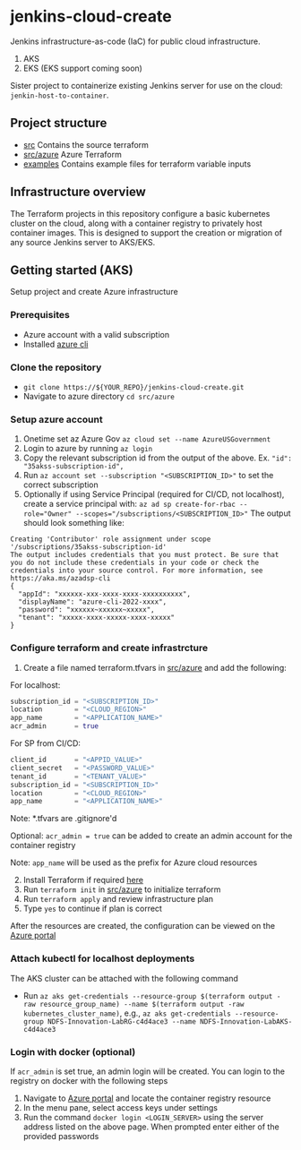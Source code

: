 
# jenkins-cloud-create
Jenkins infrastructure-as-code (IaC) for public cloud infrastructure.

1. AKS 
2. EKS (EKS support coming soon)

Sister project to containerize existing Jenkins server for use on the cloud: `jenkin-host-to-container`.

## Project structure
* [src](src) Contains the source terraform
* [src/azure](src/azure) Azure Terraform
* [examples](examples) Contains example files for terraform variable inputs

## Infrastructure overview
The Terraform projects in this repository configure a basic kubernetes cluster on the cloud, along with a container registry to privately host container images. This is designed to support the creation or migration of any source Jenkins server to AKS/EKS.

## Getting started (AKS)
Setup project and create Azure infrastructure

### Prerequisites
* Azure account with a valid subscription
* Installed [azure cli](https://docs.microsoft.com/en-us/cli/azure/install-azure-cli)

### Clone the repository
* `git clone https://${YOUR_REPO}/jenkins-cloud-create.git`
* Navigate to azure directory `cd src/azure`

### Setup azure account

1. Onetime set az Azure Gov `az cloud set --name AzureUSGovernment`
2. Login to azure by running `az login`
3. Copy the relevant subscription id from the output of the above. Ex. `"id": "35akss-subscription-id",`
4. Run `az account set --subscription "<SUBSCRIPTION_ID>"` to set the correct subscription
5. Optionally if using Service Principal (required for CI/CD, not localhost), create a service principal with: `az ad sp create-for-rbac --role="Owner" --scopes="/subscriptions/<SUBSCRIPTION_ID>"`
    The output should look something like: 
```
Creating 'Contributor' role assignment under scope '/subscriptions/35akss-subscription-id'
The output includes credentials that you must protect. Be sure that you do not include these credentials in your code or check the credentials into your source control. For more information, see https://aka.ms/azadsp-cli
{
  "appId": "xxxxxx-xxx-xxxx-xxxx-xxxxxxxxxx",
  "displayName": "azure-cli-2022-xxxx",
  "password": "xxxxxx~xxxxxx~xxxxx",
  "tenant": "xxxxx-xxxx-xxxxx-xxxx-xxxxx"
}
```
### Configure terraform and create infrastrcture
1. Create a file named terraform.tfvars in [src/azure](src/azure) and add the following:

For localhost:

``` tf
subscription_id = "<SUBSCRIPTION_ID>"
location        = "<CLOUD_REGION>"
app_name        = "<APPLICATION_NAME>"
acr_admin       = true
```

For SP from CI/CD:
``` tf
client_id       = "<APPID_VALUE>"
client_secret   = "<PASSWORD_VALUE>"
tenant_id       = "<TENANT_VALUE>"
subscription_id = "<SUBSCRIPTION_ID>"
location        = "<CLOUD_REGION>"
app_name        = "<APPLICATION_NAME>"
```

Note: *.tfvars are .gitignore'd

Optional: `acr_admin = true` can be added to create an admin account for the container registry

Note: `app_name` will be used as the prefix for Azure cloud resources

2. Install Terraform if required [here](https://learn.hashicorp.com/tutorials/terraform/install-cli)
3. Run `terraform init` in [src/azure](src/azure) to initialize terraform
4. Run `terraform apply` and review infrastructure plan
5. Type `yes` to continue if plan is correct

After the resources are created, the configuration can be viewed on the [Azure portal](https://portal.azure.com/)

### Attach kubectl for localhost deployments

The AKS cluster can be attached with the following command

* Run `az aks get-credentials --resource-group $(terraform output -raw resource_group_name) --name $(terraform output -raw kubernetes_cluster_name)`, 
e.g., `az aks get-credentials --resource-group NDFS-Innovation-LabRG-c4d4ace3 --name NDFS-Innovation-LabAKS-c4d4ace3`

### Login with docker (optional)

If `acr_admin` is set true, an admin login will be created. You can login to the registry on docker with the following steps
1. Navigate to [Azure portal](https://portal.azure.com/) and locate the container registry resource
2. In the menu pane, select access keys under settings
3. Run the command `docker login <LOGIN_SERVER>` using the server address listed on the above page. When prompted enter either of the provided passwords
